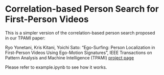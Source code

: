# Correlation-based Person Search for First-Person Videos

This is a simpler version of the correlation-based person search proposed in our TPAMI paper:

Ryo Yonetani, Kris Kitani, Yoichi Sato: “Ego-Surfing: Person Localization in First-Person Videos Using Ego-Motion Signatures”, IEEE Transactions on Pattern Analysis and Machine Intelligence (TPAMI) [project page](https://yonetaniryo.github.io/2016/06/15/yks-cvpr2015.html)

Please refer to example.ipynb to see how it works.
